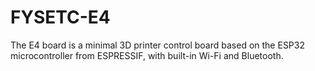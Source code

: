 # FYSETC-E4
The E4 board is a minimal 3D printer control board based on the ESP32 microcontroller from ESPRESSIF, with built-in Wi-Fi and Bluetooth.
